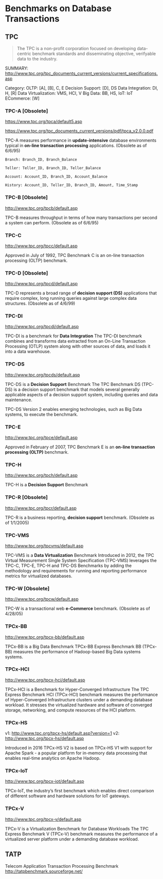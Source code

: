 # Benchmarks on Database Transactions

## TPC

> The TPC is a non-profit corporation focused on developing data-centric benchmark standards and disseminating objective, verifyable data to the industry.

SUMMARY: http://www.tpc.org/tpc_documents_current_versions/current_specifications.asp

Category:
  OLTP: [A], [B], C, E
  Decision Support: [D], DS
  Data Integration: DI, H, [R]
  Data Virtualization: VMS, HCI, V
  Big Data: BB, HS,
  IoT: IoT
  ECommerce: [W]


### TPC-A [Obsolete]

https://www.tpc.org/tpca/default5.asp

https://www.tpc.org/tpc_documents_current_versions/pdf/tpca_v2.0.0.pdf

TPC-A measures performance in **update-intensive** database environments typical
in **on-line transaction processing** applications. (Obsolete as of 6/6/95)

```
Branch: Branch_ID, Branch_Balance

Teller: Teller_ID, Branch_ID, Teller_Balance

Account: Account_ID, Branch_ID, Account_Balance

History: Account_ID, Teller_ID, Branch_ID, Amount, Time_Stamp
```


###  TPC-B [Obsolete]
http://www.tpc.org/tpcb/default.asp

TPC-B measures throughput in terms of how many transactions per second
a system can perform. (Obsolete as of 6/6/95)

### TPC-C
http://www.tpc.org/tpcc/default.asp

Approved in July of 1992, TPC Benchmark C is an on-line transaction processing (OLTP) benchmark.

### TPC-D [Obsolete]
http://www.tpc.org/tpcd/default.asp

TPC-D represents a broad range of **decision support (DS)** applications that
require complex, long running queries against large complex data structures. (Obsolete as of 4/6/99)

### TPC-DI
http://www.tpc.org/tpcdi/default.asp

TPC-DI is a benchmark for **Data Integration**
The TPC-DI benchmark combines and transforms data extracted from
an On-Line Transaction Processing (OTLP) system along with other sources of data,
and loads it into a data warehouse.

### TPC-DS
http://www.tpc.org/tpcds/default.asp

TPC-DS is a **Decision Support** Benchmark
The TPC Benchmark DS (TPC-DS) is a decision support benchmark that
models several generally applicable aspects of a decision support system,
including queries and data maintenance.

TPC-DS Version 2 enables emerging technologies, such as Big Data systems, to execute the benchmark.

### TPC-E
http://www.tpc.org/tpce/default.asp

Approved in February of 2007, TPC Benchmark E is an **on-line transaction processing (OLTP)** benchmark.

### TPC-H
http://www.tpc.org/tpch/default.asp

TPC-H is a **Decision Support** Benchmark

### TPC-R [Obsolete]
http://www.tpc.org/tpcr/default.asp

TPC-R is a business reporting, **decision support** benchmark. (Obsolete as of 1/1/2005)

### TPC-VMS
http://www.tpc.org/tpcvms/default.asp

TPC-VMS is a **Data Virtualization** Benchmark
Introduced in 2012, the TPC Virtual Measurement Single System Specification (TPC-VMS)
leverages the TPC-C, TPC-E, TPC-H and TPC-DS Benchmarks
by adding the methodology and requirements
for running and reporting performance metrics for virtualized databases.

### TPC-W [Obsolete]
http://www.tpc.org/tpcw/default.asp

TPC-W is a transactional web **e-Commerce** benchmark. (Obsolete as of 4/28/05)



### TPCx-BB
http://www.tpc.org/tpcx-bb/default.asp

TPCx-BB is a Big Data Benchmark
TPCx-BB Express Benchmark BB (TPCx-BB) measures the performance of Hadoop-based Big Data systems systems.

### TPCx-HCI
http://www.tpc.org/tpcx-hci/default.asp

TPCx-HCI is a Benchmark for Hyper-Converged Infrastructure
The TPC Express Benchmark HCI (TPCx-HCI) benchmark measures
the performance of Hyper-Converged Infrastructure clusters under a demanding database workload.
It stresses the virtualized hardware and software of converged storage, networking,
and compute resources of the HCI platform.

### TPCx-HS
v1: http://www.tpc.org/tpcx-hs/default.asp?version=1
v2: http://www.tpc.org/tpcx-hs/default.asp

Introduced in 2016 TPCx-HS V2 is based on TPCx-HS V1 with support for Apache Spark -
a popular platform for in-memory data processing that enables real-time analytics on Apache Hadoop.

### TPCx-IoT
http://www.tpc.org/tpcx-iot/default.asp

TPCx-IoT, the industry’s first benchmark which enables direct comparison of
different software and hardware solutions for IoT gateways.

### TPCx-V
http://www.tpc.org/tpcx-v/default.asp

TPCx-V is a Virtualization Benchmark for Database Workloads
The TPC Express Benchmark V (TPCx-V) benchmark measures the performance of
a virtualized server platform under a demanding database workload.


## TATP

Telecom Application Transaction Processing Benchmark
http://tatpbenchmark.sourceforge.net/
